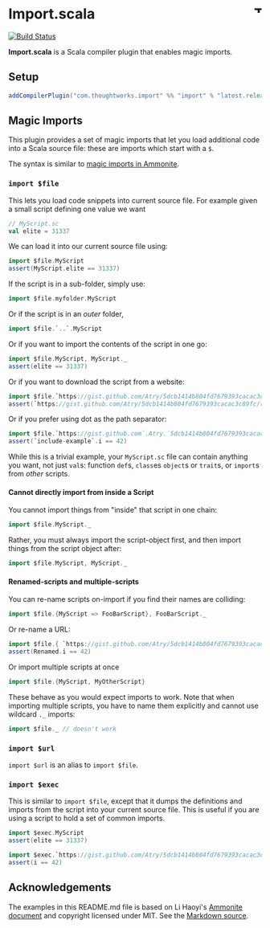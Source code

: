 # Import.scala <a href="http://thoughtworks.com/"><img align="right" src="https://www.thoughtworks.com/imgs/tw-logo.png" title="ThoughtWorks" height="15"/></a>

[![Build Status](https://travis-ci.org/ThoughtWorksInc/Import.scala.svg?branch=master)](https://travis-ci.org/ThoughtWorksInc/Import.scala)

**Import.scala** is a Scala compiler plugin that enables magic imports.

## Setup

```sbt
addCompilerPlugin("com.thoughtworks.import" %% "import" % "latest.release")
```

## Magic Imports

This plugin provides a set of magic imports that let you load additional
code into a Scala source file: these are imports which start with a `$`.

The syntax is similar to [magic imports in Ammonite](http://www.lihaoyi.com/Ammonite/#MagicImports).

### `import $file`
     
This lets you load code snippets into current source file. For
example given a small script defining one value we want

```scala
// MyScript.sc
val elite = 31337
```

We can load it into our current source file using:

```scala
import $file.MyScript
assert(MyScript.elite == 31337)
```


If the script is in a sub-folder, simply use:

```scala
import $file.myfolder.MyScript
```

Or if the script is in an *outer* folder,

```scala
import $file.`..`.MyScript
```

Or if you want to import the contents of the script in one go:

```scala
import $file.MyScript, MyScript._
assert(elite == 31337)
```

Or if you want to download the script from a website:

```scala
import $file.`https://gist.github.com/Atry/5dcb1414b804fd7679393cacac3c89fc/raw/5b1748ab6b45c00be0109686fdb25e85cde11ce0/include-example.sc`
assert(`https://gist.github.com/Atry/5dcb1414b804fd7679393cacac3c89fc/raw/5b1748ab6b45c00be0109686fdb25e85cde11ce0/include-example.sc`.i == 42)
```

Or if you prefer using dot as the path separator:

```scala
import $file.`https://gist.github.com`.Atry.`5dcb1414b804fd7679393cacac3c89fc`.raw.`5b1748ab6b45c00be0109686fdb25e85cde11ce0`.`include-example`
assert(`include-example`.i == 42)
```

While this is a trivial example, your `MyScript.sc` file can
contain anything you want, not just `val`s: function
`def`s, `class`es `object`s or
`trait`s, or `import`s from *other* scripts.


#### Cannot directly import from inside a Script

 You cannot import things from "inside" that script in
one chain:
```scala
import $file.MyScript._
```

Rather, you must always import the script-object first, and then import
things from the script object after:

```scala
import $file.MyScript, MyScript._
```
#### Renamed-scripts and multiple-scripts


You can re-name scripts on-import if you find their names are
colliding:

```scala
import $file.{MyScript => FooBarScript}, FooBarScript._
```


Or re-name a URL:

```scala
import $file.{ `https://gist.github.com/Atry/5dcb1414b804fd7679393cacac3c89fc/raw/5b1748ab6b45c00be0109686fdb25e85cde11ce0/include-example.sc` => Renamed}
assert(Renamed.i == 42)

```
Or import multiple scripts at once

```scala
import $file.{MyScript, MyOtherScript}
```

These behave as you would expect imports to work. Note that when
importing multiple scripts, you have to name them explicitly and
cannot use wildcard `._` imports:

```scala
import $file._ // doesn't work
```

### `import $url`

`import $url` is an alias to `import $file`.

### `import $exec`
        
This is similar to `import $file`, except that it dumps the definitions and imports from the script into your current source file.
This is useful if you are using a script to hold a set of common imports.

```scala
import $exec.MyScript
assert(elite == 31337)
```

```scala
import $exec.`https://gist.github.com/Atry/5dcb1414b804fd7679393cacac3c89fc/raw/5b1748ab6b45c00be0109686fdb25e85cde11ce0/include-example.sc`
assert(i == 42)
```

## Acknowledgements

The examples in this README.md file is based on Li Haoyi's [Ammonite document](http://www.lihaoyi.com/Ammonite/#MagicImports) and copyright licensed under MIT. See the [Markdown source](https://github.com/ThoughtWorksInc/import.scala/raw/master/README.md).

<!--
License
=======


The MIT License (MIT)

Copyright (c) 2014 Li Haoyi (haoyi.sg@gmail.com)

Permission is hereby granted, free of charge, to any person obtaining a copy
of this software and associated documentation files (the "Software"), to deal
in the Software without restriction, including without limitation the rights
to use, copy, modify, merge, publish, distribute, sublicense, and/or sell
copies of the Software, and to permit persons to whom the Software is
furnished to do so, subject to the following conditions:

The above copyright notice and this permission notice shall be included in
all copies or substantial portions of the Software.

THE SOFTWARE IS PROVIDED "AS IS", WITHOUT WARRANTY OF ANY KIND, EXPRESS OR
IMPLIED, INCLUDING BUT NOT LIMITED TO THE WARRANTIES OF MERCHANTABILITY,
FITNESS FOR A PARTICULAR PURPOSE AND NONINFRINGEMENT. IN NO EVENT SHALL THE 
AUTHORS OR COPYRIGHT HOLDERS BE LIABLE FOR ANY CLAIM, DAMAGES OR OTHER 
LIABILITY, WHETHER IN AN ACTION OF CONTRACT, TORT OR OTHERWISE, ARISING 
FROM, OUT OF OR IN CONNECTION WITH THE SOFTWARE OR THE USE OR OTHER 
DEALINGS IN THE SOFTWARE.
-->
